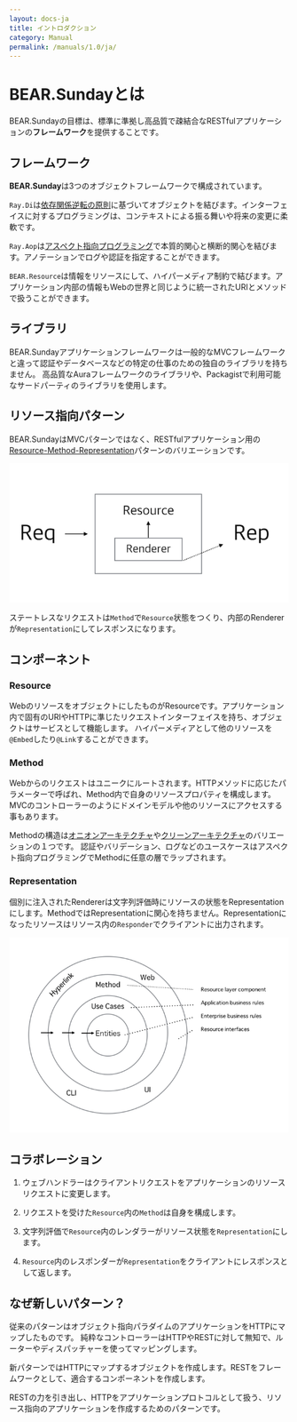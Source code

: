 ```yaml
---
layout: docs-ja
title: イントロダクション
category: Manual
permalink: /manuals/1.0/ja/
---
```

# BEAR.Sundayとは

BEAR.Sundayの目標は、標準に準拠し高品質で疎結合なRESTfulアプリケーションの**フレームワーク**を提供することです。


## フレームワーク

**BEAR.Sunday**は3つのオブジェクトフレームワークで構成されています。

`Ray.Di`は[依存関係逆転の原則](http://en.wikipedia.org/wiki/Dependency_inversion_principle)に基づいてオブジェクトを結びます。インターフェイスに対するプログラミングは、コンテキストによる振る舞いや将来の変更に柔軟です。

`Ray.Aop`は[アスペクト指向プログラミング](http://en.wikipedia.org/wiki/Aspect-oriented_programming)で本質的関心と横断的関心を結びます。アノテーションでログや認証を指定することができます。

`BEAR.Resource`は情報をリソースにして、ハイパーメディア制約で結びます。アプリケーション内部の情報もWebの世界と同じように統一されたURIとメソッドで扱うことができます。

## ライブラリ

BEAR.Sundayアプリケーションフレームワークは一般的なMVCフレームワークと違って認証やデータベースなどの特定の仕事のための独自のライブラリを持ちません。
高品質なAuraフレームワークのライブラリや、Packagistで利用可能なサードパーティのライブラリを使用します。

## リソース指向パターン

BEAR.SundayはMVCパターンではなく、RESTfulアプリケーション用の[Resource-Method-Representation](http://www.peej.co.uk/articles/rmr-architecture.html)パターンのバリエーションです。

![4R](/images/screen/4r.png)

ステートレスなリクエストは`Method`で`Resource`状態をつくり、内部のRendererが`Representation`にしてレスポンスになります。

## コンポーネント

### Resource

WebのリソースをオブジェクトにしたものがResourceです。アプリケーション内で固有のURIやHTTPに準じたリクエストインターフェイスを持ち、オブジェクトはサービスとして機能します。
ハイパーメディアとして他のリソースを`@Embed`したり`@Link`することができます。

### Method

Webからのリクエストはユニークにルートされます。HTTPメソッドに応じたパラメーターで呼ばれ、Method内で自身のリソースプロパティを構成します。
MVCのコントローラーのようにドメインモデルや他のリソースにアクセスする事もあります。

Methodの構造は[オニオンアーキテクチャ](http://www.infoq.com/jp/news/2014/11/ddd-onion-architecture)や[クリーンアーキテクチャ](http://blog.8thlight.com/uncle-bob/2012/08/13/the-clean-architecture.html)のバリエーションの１つです。
認証やバリデーション、ログなどのユースケースはアスペクト指向プログラミングでMethodに任意の層でラップされます。

### Representation

個別に注入されたRendererは文字列評価時にリソースの状態をRepresentationにします。MethodではRepresentationに関心を持ちません。Representationになったリソースはリソース内の`Responder`でクライアントに出力されます。

![Clean Method](/images/screen/clean-method.png)

## コラボレーション

 1. ウェブハンドラーはクライアントリクエストをアプリケーションのリソースリクエストに変更します。

 1. リクエストを受けた`Resource`内の`Method`は自身を構成します。

 1. 文字列評価で`Resource`内のレンダラーがリソース状態を`Representation`にします。

 1. `Resource`内のレスポンダーが`Representation`をクライアントにレスポンスとして返します。


## なぜ新しいパターン？

従来のパターンはオブジェクト指向パラダイムのアプリケーションをHTTPにマップしたものです。
純粋なコントローラーはHTTPやRESTに対して無知で、ルーターやディスパッチャーを使ってマッピングします。

新パターンではHTTPにマップするオブジェクトを作成します。RESTをフレームワークとして、適合するコンポーネントを作成します。

RESTの力を引き出し、HTTPをアプリケーションプロトコルとして扱う、リソース指向のアプリケーションを作成するためのパターンです。
